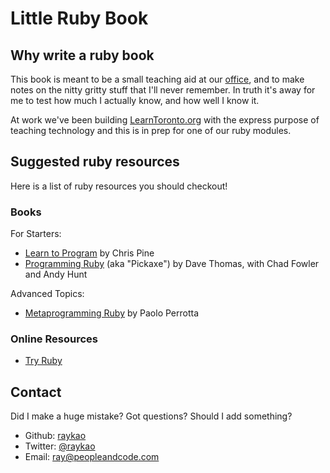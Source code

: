 # Little Ruby Book

## Why write a ruby book

This book is meant to be a small teaching aid at our [office](http://peopleandcode.com), and to make notes on the nitty gritty stuff that I'll never remember.  In truth it's away for me to test how much I actually know, and how well I know it.

At work we've been building [LearnToronto.org](http://learntoronto.org) with the express purpose of teaching technology and this is in prep for one of our ruby modules.

## Suggested ruby resources

Here is a list of ruby resources you should checkout!

### Books
For Starters:
- [Learn to Program](http://pragprog.com/book/ltp2/learn-to-program) by Chris Pine
- [Programming Ruby](http://pragprog.com/book/ruby4/programming-ruby-1-9-2-0) (aka "Pickaxe") by Dave Thomas, with Chad Fowler and Andy Hunt

Advanced Topics:
- [Metaprogramming Ruby](http://pragprog.com/book/ppmetr/metaprogramming-ruby) by Paolo Perrotta

### Online Resources
- [Try Ruby](http://tryruby.org/levels/1/challenges/0)

## Contact

Did I make a huge mistake?
Got questions?
Should I add something?

- Github: [raykao](http://github.com/raykao)
- Twitter: [@raykao](http://twitter.com/raykao)
- Email: [ray@peopleandcode.com](mailto:ray@peopleandcode.com)